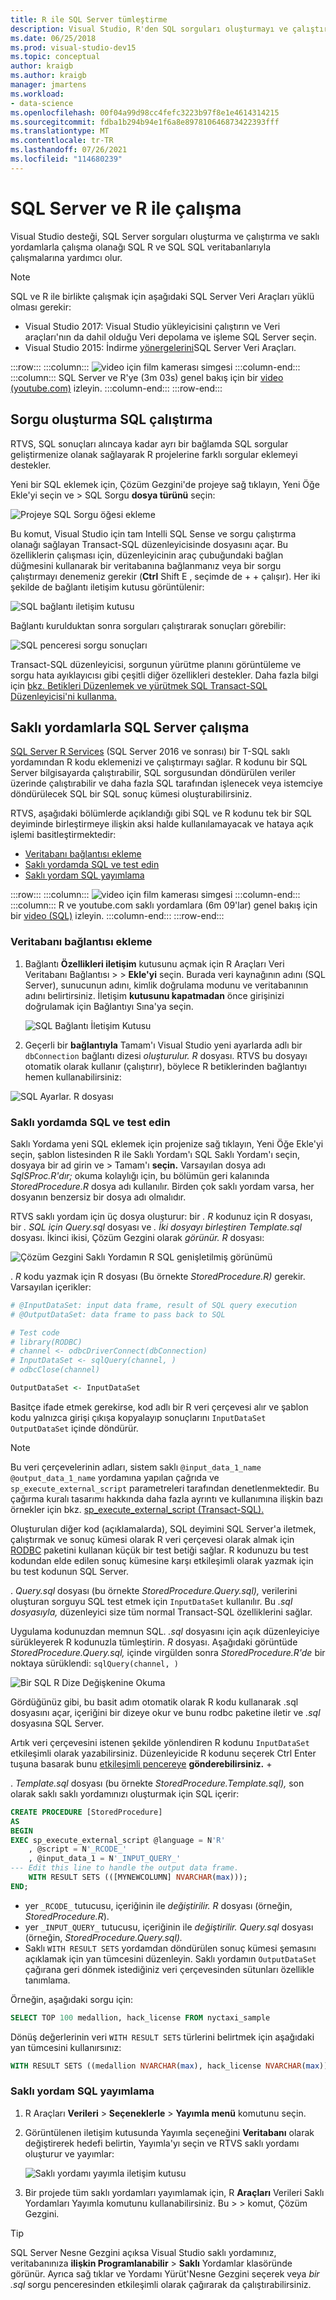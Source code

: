 ```yaml
---
title: R ile SQL Server tümleştirme
description: Visual Studio, R'den SQL sorguları oluşturmayı ve çalıştırmayı ve R'nin saklı yordamlarla çalışma becerisini destekler.
ms.date: 06/25/2018
ms.prod: visual-studio-dev15
ms.topic: conceptual
author: kraigb
ms.author: kraigb
manager: jmartens
ms.workload:
- data-science
ms.openlocfilehash: 00f04a99d98cc4fefc3223b97f8e1e4614314215
ms.sourcegitcommit: fdba1b294b94e1f6a8e897810646873422393fff
ms.translationtype: MT
ms.contentlocale: tr-TR
ms.lasthandoff: 07/26/2021
ms.locfileid: "114680239"
---
```

# <a name="work-with-sql-server-and-r"></a>SQL Server ve R ile çalışma

Visual Studio desteği, SQL Server sorguları oluşturma ve çalıştırma ve saklı yordamlarla çalışma olanağı SQL R ve SQL SQL veritabanlarıyla çalışmalarına yardımcı olur.

> [!Note]
> SQL ve R ile birlikte çalışmak için aşağıdaki SQL Server Veri Araçları yüklü olması gerekir:
> - Visual Studio 2017: Visual Studio yükleyicisini çalıştırın ve Veri araçları'nın da dahil olduğu Veri depolama ve işleme SQL Server seçin.
> - Visual Studio 2015: İndirme [yönergelerini](/sql/ssdt/download-sql-server-data-tools-ssdt)SQL Server Veri Araçları.

:::row:::
    :::column:::
        ![video için film kamerası simgesi](../install/media/video-icon.png "Nasıl yapılacağını görmek için")
    :::column-end:::
    :::column:::
        SQL Server ve R'ye (3m 03s) genel bakış için bir [video (youtube.com)](https://www.youtube.com/watch?v=n4AYr0QIwdQ) izleyin.
    :::column-end:::
:::row-end:::

## <a name="create-and-run-sql-queries"></a>Sorgu oluşturma SQL çalıştırma

RTVS, SQL sonuçları alıncaya kadar ayrı bir bağlamda SQL sorgular geliştirmenize olanak sağlayarak R projelerine farklı sorgular eklemeyi destekler.

Yeni bir SQL eklemek için, Çözüm Gezgini'de projeye sağ tıklayın, Yeni Öğe Ekle'yi seçin ve  >  SQL Sorgu **dosya türünü** seçin:

![Projeye SQL Sorgu öğesi ekleme](media/sql-add-item.png)

Bu komut, Visual Studio için tam Intelli SQL Sense ve sorgu çalıştırma olanağı sağlayan Transact-SQL düzenleyicisinde dosyasını açar. Bu özelliklerin çalışması için, düzenleyicinin araç çubuğundaki bağlan düğmesini kullanarak bir veritabanına bağlanmanız veya bir sorgu çalıştırmayı denemeniz gerekir (**Ctrl** Shift E , seçimde de +  + çalışır). Her iki şekilde de bağlantı iletişim kutusu görüntülenir:

![SQL bağlantı iletişim kutusu](media/sql-connection-dialog.png)

Bağlantı kurulduktan sonra sorguları çalıştırarak sonuçları görebilir:

![SQL penceresi sorgu sonuçları](media/sql-query-results.png)

Transact-SQL düzenleyicisi, sorgunun yürütme planını görüntüleme ve sorgu hata ayıklayıcısı gibi çeşitli diğer özellikleri destekler.
Daha fazla bilgi için [bkz. Betikleri Düzenlemek ve yürütmek SQL Transact-SQL Düzenleyicisi'ni kullanma.](/previous-versions/sql/sql-server-data-tools/hh272706(v=vs.103))

## <a name="work-with-sql-server-stored-procedures"></a>Saklı yordamlarla SQL Server çalışma

[SQL Server R Services](/sql/advanced-analytics/r/sql-server-r-services) (SQL Server 2016 ve sonrası) bir T-SQL saklı yordamından R kodu eklemenizi ve çalıştırmayı sağlar. R kodunu bir SQL Server bilgisayarda çalıştırabilir, SQL sorgusundan döndürülen veriler üzerinde çalıştırabilir ve daha fazla SQL tarafından işlenecek veya istemciye döndürülecek SQL bir SQL sonuç kümesi oluşturabilirsiniz.

RTVS, aşağıdaki bölümlerde açıklandığı gibi SQL ve R kodunu tek bir SQL deyiminde birleştirmeye ilişkin aksi halde kullanılamayacak ve hataya açık işlemi basitleştirmektedir:

- [Veritabanı bağlantısı ekleme](#add-a-database-connection)
- [Saklı yordamda SQL ve test edin](#write-and-test-a-sql-stored-procedure)
- [Saklı yordam SQL yayımlama](#publish-a-sql-stored-procedure)

:::row:::
    :::column:::
        ![video için film kamerası simgesi](../install/media/video-icon.png "Nasıl yapılacağını görmek için")
    :::column-end:::
    :::column:::
        R ve youtube.com saklı yordamlara (6m 09'lar) genel bakış için bir [video (SQL)](https://www.youtube.com/watch?v=dFKIT2OitWQ) izleyin.
    :::column-end:::
:::row-end:::

### <a name="add-a-database-connection"></a>Veritabanı bağlantısı ekleme

1. Bağlantı **Özellikleri iletişim** kutusunu açmak için R Araçları Veri Veritabanı Bağlantısı  >    >   **Ekle'yi** seçin. Burada veri kaynağının adını (SQL Server), sunucunun adını, kimlik doğrulama modunu ve veritabanının adını belirtirsiniz. İletişim **kutusunu kapatmadan** önce girişinizi doğrulamak için Bağlantıyı Sına'ya seçin.

    ![SQL Bağlantı İletişim Kutusu](media/sql-connection-string-dialog.png)

1. Geçerli bir **bağlantıyla** Tamam'ı Visual Studio yeni ayarlarda adlı bir `dbConnection` bağlantı dizesi *oluşturulur. R* dosyası. RTVS bu dosyayı otomatik olarak kullanır (çalıştırır), böylece R betiklerinden bağlantıyı hemen kullanabilirsiniz:

![SQL Ayarlar. R dosyası](media/sql-settings-dot-r.png)

### <a name="write-and-test-a-sql-stored-procedure"></a>Saklı yordamda SQL ve test edin

Saklı Yordama yeni SQL eklemek için projenize sağ tıklayın, Yeni Öğe Ekle'yi seçin, şablon listesinden R ile Saklı Yordam'ı SQL Saklı Yordam'ı seçin, dosyaya bir ad girin ve  >  Tamam'ı **seçin.**  Varsayılan dosya adı *SqlSProc.R'dır;* okuma kolaylığı için, bu bölümün geri kalanında *StoredProcedure.R* dosya adı kullanılır. Birden çok saklı yordam varsa, her dosyanın benzersiz bir dosya adı olmalıdır.

RTVS saklı yordam için üç dosya oluşturur: bir *. R* kodunuz için R dosyası, bir *. SQL için Query.sql* dosyası ve *. İki dosyayı birleştiren Template.sql* dosyası. İkinci ikisi, Çözüm Gezgini olarak *görünür. R* dosyası:

![Çözüm Gezgini Saklı Yordamın R SQL genişletilmiş görünümü](media/sql-solution-explorer-expanded.png)

. *R* kodu yazmak için R dosyası (Bu örnekte *StoredProcedure.R)* gerekir. Varsayılan içerikler:

```R
# @InputDataSet: input data frame, result of SQL query execution
# @OutputDataSet: data frame to pass back to SQL

# Test code
# library(RODBC)
# channel <- odbcDriverConnect(dbConnection)
# InputDataSet <- sqlQuery(channel, )
# odbcClose(channel)

OutputDataSet <- InputDataSet
```

Basitçe ifade etmek gerekirse, kod adlı bir R veri çerçevesi alır ve şablon kodu yalnızca girişi çıkışa kopyalayıp sonuçlarını `InputDataSet` `OutputDataSet` içinde döndürür.

> [!Note]
> Bu veri çerçevelerinin adları, sistem saklı `@input_data_1_name` `@output_data_1_name` yordamına yapılan çağrıda ve `sp_execute_external_script` parametreleri tarafından denetlenmektedir. Bu çağırma kuralı tasarımı hakkında daha fazla ayrıntı ve kullanımına ilişkin bazı örnekler için bkz. [sp_execute_external_script (Transact-SQL).](/sql/relational-databases/system-stored-procedures/sp-execute-external-script-transact-sql)

Oluşturulan diğer kod (açıklamalarda), SQL deyimini SQL Server'a iletmek, çalıştırmak ve sonuç kümesi olarak R veri çerçevesi olarak almak için [RODBC](https://cran.r-project.org/web/packages/RODBC/index.html) paketini kullanan küçük bir test betiği sağlar. R kodunuzu bu test kodundan elde edilen sonuç kümesine karşı etkileşimli olarak yazmak için bu test kodunun SQL Server.

. *Query.sql* dosyası (bu örnekte *StoredProcedure.Query.sql),* verilerini oluşturan sorguyu SQL test etmek için `InputDataSet` kullanılır. Bu *.sql dosyasıyla,* düzenleyici size tüm normal Transact-SQL özelliklerini sağlar.

Uygulama kodunuzdan memnun SQL. *.sql* dosyasını için açık düzenleyiciye sürükleyerek R kodunuzla tümleştirin. *R* dosyası. Aşağıdaki görüntüde *StoredProcedure.Query.sql,* içinde virgülden sonra *StoredProcedure.R'de* bir noktaya sürüklendi: `sqlQuery(channel, )`

![Bir SQL R Dize Değişkenine Okuma](media/sql-reference-sql-file-from-r.png)

Gördüğünüz gibi, bu basit adım otomatik olarak R kodu kullanarak .sql dosyasını açar, içeriğini bir dizeye okur ve bunu rodbc paketine iletir ve *.sql* dosyasına SQL Server.

Artık veri çerçevesini istenen şekilde yönlendiren R kodunu `InputDataSet` etkileşimli olarak yazabilirsiniz. Düzenleyicide R kodunu seçerek Ctrl Enter tuşuna basarak bunu [etkileşimli pencereye](interactive-repl-for-r-in-visual-studio.md) **gönderebilirsiniz.** + 

. *Template.sql* dosyası (bu örnekte *StoredProcedure.Template.sql),* son olarak saklı saklı yordamınızı oluşturmak için SQL içerir:

```sql
CREATE PROCEDURE [StoredProcedure]
AS
BEGIN
EXEC sp_execute_external_script @language = N'R'
    , @script = N'_RCODE_'
    , @input_data_1 = N'_INPUT_QUERY_'
--- Edit this line to handle the output data frame.
    WITH RESULT SETS (([MYNEWCOLUMN] NVARCHAR(max)));
END;
```

- yer `_RCODE_` tutucusu, içeriğinin ile *değiştirilir. R* dosyası (örneğin, *StoredProcedure.R*).
- yer `_INPUT_QUERY_` tutucusu, içeriğinin ile *değiştirilir. Query.sql* dosyası (örneğin, *StoredProcedure.Query.sql).*
- Saklı `WITH RESULT SETS` yordamdan döndürülen sonuç kümesi şemasını açıklamak için yan tümcesini düzenleyin. Saklı yordamın `OutputDataSet` çağırana geri dönmek istediğiniz veri çerçevesinden sütunları özellikle tanımlama.

Örneğin, aşağıdaki sorgu için:

```sql
SELECT TOP 100 medallion, hack_license FROM nyctaxi_sample
```

Dönüş değerlerinin veri `WITH RESULT SETS` türlerini belirtmek için aşağıdaki yan tümcesini kullanırsınız:

```sql
WITH RESULT SETS ((medallion NVARCHAR(max), hack_license NVARCHAR(max)));
```

### <a name="publish-a-sql-stored-procedure"></a>Saklı yordam SQL yayımlama

1. R Araçları **Verileri**  >  **Seçeneklerle**  >  **Yayımla menü** komutunu seçin.
1. Görüntülenen iletişim kutusunda Yayımla seçeneğini  **Veritabanı** olarak değiştirerek hedefi belirtin, Yayımla'yı seçin ve RTVS saklı yordamı oluşturur ve yayımlar:

    ![Saklı yordamı yayımla iletişim kutusu](media/sql-publish-with-options.png)

1. Bir projede tüm saklı yordamları yayımlamak için, R **Araçları** Verileri Saklı Yordamları Yayımla komutunu kullanabilirsiniz. Bu  >    >   komut, Çözüm Gezgini.

> [!Tip]
> SQL Server Nesne Gezgini açıksa Visual Studio saklı yordamınız, veritabanınıza **ilişkin Programlanabilir**  >  **Saklı** Yordamlar klasöründe görünür. Ayrıca sağ tıklar ve Yordamı Yürüt'Nesne Gezgini seçerek veya *bir .sql* sorgu penceresinden etkileşimli olarak çağırarak da çalıştırabilirsiniz.